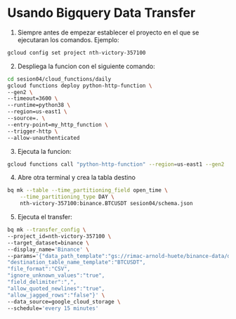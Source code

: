 # Usando Bigquery Data Transfer

1. Siempre antes de empezar establecer el proyecto en el que se ejecutaran los comandos. Ejemplo:

```bash
gcloud config set project nth-victory-357100
```

2. Despliega la funcion con el siguiente comando:

```bash
cd sesion04/cloud_functions/daily
gcloud functions deploy python-http-function \
--gen2 \
--timeout=3600 \
--runtime=python38 \
--region=us-east1 \
--source=. \
--entry-point=my_http_function \
--trigger-http \
--allow-unauthenticated
```

3. Ejecuta la funcion:

```bash
gcloud functions call "python-http-function" --region=us-east1 --gen2
```

4. Abre otra terminal y crea la tabla destino

```bash
bq mk --table --time_partitioning_field open_time \
    --time_partitioning_type DAY \
    nth-victory-357100:binance.BTCUSDT sesion04/schema.json
```

5. Ejecuta el transfer:

```bash
bq mk --transfer_config \
--project_id=nth-victory-357100 \
--target_dataset=binance \
--display_name='Binance' \
--params='{"data_path_template":"gs://rimac-arnold-huete/binance-data/daily/BTCUSDT-1m-*.csv",
"destination_table_name_template":"BTCUSDT",
"file_format":"CSV",
"ignore_unknown_values":"true",
"field_delimiter":",",
"allow_quoted_newlines":"true",
"allow_jagged_rows":"false"}' \
--data_source=google_cloud_storage \
--schedule='every 15 minutes'
```